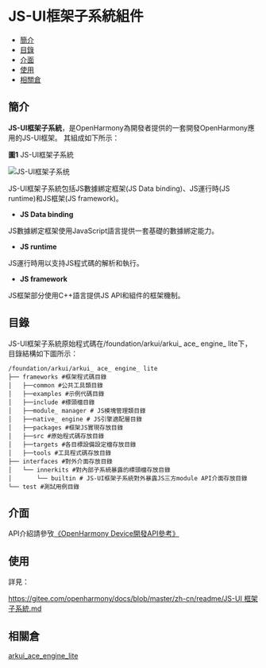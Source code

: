 # JS-UI框架子系統組件<a name="ZH-CN_TOPIC_0000001125689015"></a>

- [簡介](#section11660541593)
- [目錄](#section1464106163817)
- [介面](#section1096322014288)
- [使用](#section1529834174016)
- [相關倉](#section11683135113011)

## 簡介<a name="section11660541593"></a>

**JS-UI框架子系統**，是OpenHarmony為開發者提供的一套開發OpenHarmony應用的JS-UI框架。 其組成如下所示：

**圖1** JS-UI框架子系統<a name="fig11520531310"></a>

![](figures/JS-UI框架子系统.png "JS-UI框架子系统")

JS-UI框架子系統包括JS數據綁定框架(JS Data binding)、JS運行時(JS runtime)和JS框架(JS framework)。

- **JS Data binding**

JS數據綁定框架使用JavaScript語言提供一套基礎的數據綁定能力。

- **JS runtime**

JS運行時用以支持JS程式碼的解析和執行。

- **JS framework**

JS框架部分使用C++語言提供JS API和組件的框架機制。

## 目錄<a name="section1464106163817"></a>

JS-UI框架子系統原始程式碼在/foundation/arkui/arkui\_ ace\_ engine\_ lite下，目錄結構如下圖所示：

```
/foundation/arkui/arkui_ ace_ engine_ lite
├── frameworks #框架程式碼目錄
│   ├──common #公共工具類目錄
│   ├──examples #示例代碼目錄
│   ├──include #標頭檔目錄
│   ├──module_ manager # JS模塊管理類目錄
│   ├──native_ engine # JS引擎適配層目錄
│   ├──packages #框架JS實現存放目錄
│   ├──src #原始程式碼存放目錄
│   ├──targets #各目標設備設定檔存放目錄
│   ├──tools #工具程式碼存放目錄
├── interfaces #對外介面存放目錄
│   └── innerkits #對內部子系統暴露的標頭檔存放目錄
│       └── builtin # JS-UI框架子系統對外暴露JS三方module API介面存放目錄
└── test #測試用例目錄
```

## 介面<a name="section1096322014288"></a>

API介紹請參攷[《OpenHarmony Device開發API參考》]( https://device.harmonyos.com/cn/docs/develop/apiref/js-framework-file-0000000000611396 )

## 使用<a name="section1529834174016"></a>

詳見：

[ https://gitee.com/openharmony/docs/blob/master/zh-cn/readme/JS-UI 框架子系統.md](https://gitee.com/openharmony/docs/blob/master/zh-cn/readme/JS-UI框架子系统.md)
## 相關倉<a name="section11683135113011"></a>

[arkui\_ace\_engine\_lite](https://gitee.com/openharmony/arkui_ace_engine_lite)
